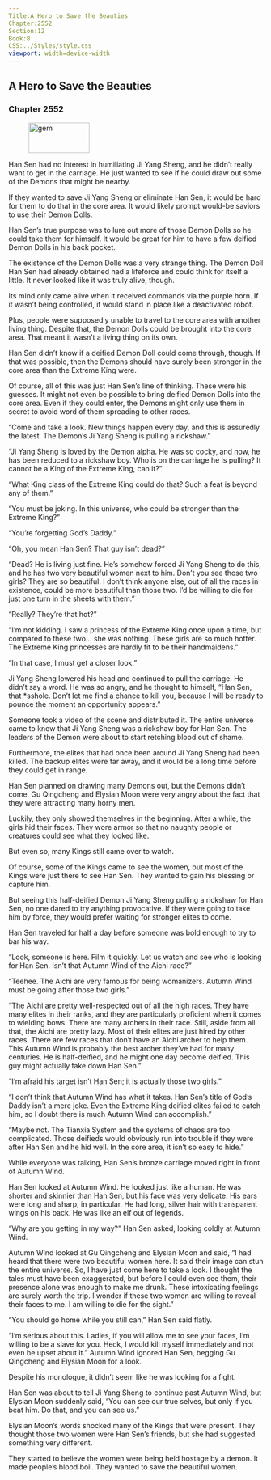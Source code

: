 ```yaml
---
Title:A Hero to Save the Beauties 
Chapter:2552 
Section:12 
Book:8 
CSS:../Styles/style.css 
viewport: width=device-width
---
```

  
## A Hero to Save the Beauties
### Chapter 2552
  
<figure>
	<img src="../Images/gem.gif" alt="gem" id="gem" width="120" height="60" />
</figure>
  

  
Han Sen had no interest in humiliating Ji Yang Sheng, and he didn’t really want to get in the carriage. He just wanted to see if he could draw out some of the Demons that might be nearby.

If they wanted to save Ji Yang Sheng or eliminate Han Sen, it would be hard for them to do that in the core area. It would likely prompt would-be saviors to use their Demon Dolls.

Han Sen’s true purpose was to lure out more of those Demon Dolls so he could take them for himself. It would be great for him to have a few deified Demon Dolls in his back pocket.

The existence of the Demon Dolls was a very strange thing. The Demon Doll Han Sen had already obtained had a lifeforce and could think for itself a little. It never looked like it was truly alive, though.

Its mind only came alive when it received commands via the purple horn. If it wasn’t being controlled, it would stand in place like a deactivated robot.

Plus, people were supposedly unable to travel to the core area with another living thing. Despite that, the Demon Dolls could be brought into the core area. That meant it wasn’t a living thing on its own.

Han Sen didn’t know if a deified Demon Doll could come through, though. If that was possible, then the Demons should have surely been stronger in the core area than the Extreme King were.

Of course, all of this was just Han Sen’s line of thinking. These were his guesses. It might not even be possible to bring deified Demon Dolls into the core area. Even if they could enter, the Demons might only use them in secret to avoid word of them spreading to other races.

“Come and take a look. New things happen every day, and this is assuredly the latest. The Demon’s Ji Yang Sheng is pulling a rickshaw.”

“Ji Yang Sheng is loved by the Demon alpha. He was so cocky, and now, he has been reduced to a rickshaw boy. Who is on the carriage he is pulling? It cannot be a King of the Extreme King, can it?”

“What King class of the Extreme King could do that? Such a feat is beyond any of them.”

“You must be joking. In this universe, who could be stronger than the Extreme King?”

“You’re forgetting God’s Daddy.”

“Oh, you mean Han Sen? That guy isn’t dead?”

“Dead? He is living just fine. He’s somehow forced Ji Yang Sheng to do this, and he has two very beautiful women next to him. Don’t you see those two girls? They are so beautiful. I don’t think anyone else, out of all the races in existence, could be more beautiful than those two. I’d be willing to die for just one turn in the sheets with them.”

“Really? They’re that hot?”

“I’m not kidding. I saw a princess of the Extreme King once upon a time, but compared to these two… she was nothing. These girls are so much hotter. The Extreme King princesses are hardly fit to be their handmaidens.”

“In that case, I must get a closer look.”

Ji Yang Sheng lowered his head and continued to pull the carriage. He didn’t say a word. He was so angry, and he thought to himself, “Han Sen, that *sshole. Don’t let me find a chance to kill you, because I will be ready to pounce the moment an opportunity appears.”

Someone took a video of the scene and distributed it. The entire universe came to know that Ji Yang Sheng was a rickshaw boy for Han Sen. The leaders of the Demon were about to start retching blood out of shame.

Furthermore, the elites that had once been around Ji Yang Sheng had been killed. The backup elites were far away, and it would be a long time before they could get in range.

Han Sen planned on drawing many Demons out, but the Demons didn’t come. Gu Qingcheng and Elysian Moon were very angry about the fact that they were attracting many horny men.

Luckily, they only showed themselves in the beginning. After a while, the girls hid their faces. They wore armor so that no naughty people or creatures could see what they looked like.

But even so, many Kings still came over to watch.

Of course, some of the Kings came to see the women, but most of the Kings were just there to see Han Sen. They wanted to gain his blessing or capture him.

But seeing this half-deified Demon Ji Yang Sheng pulling a rickshaw for Han Sen, no one dared to try anything provocative. If they were going to take him by force, they would prefer waiting for stronger elites to come.

Han Sen traveled for half a day before someone was bold enough to try to bar his way.

“Look, someone is here. Film it quickly. Let us watch and see who is looking for Han Sen. Isn’t that Autumn Wind of the Aichi race?”

“Teehee. The Aichi are very famous for being womanizers. Autumn Wind must be going after those two girls.”

“The Aichi are pretty well-respected out of all the high races. They have many elites in their ranks, and they are particularly proficient when it comes to wielding bows. There are many archers in their race. Still, aside from all that, the Aichi are pretty lazy. Most of their elites are just hired by other races. There are few races that don’t have an Aichi archer to help them. This Autumn Wind is probably the best archer they’ve had for many centuries. He is half-deified, and he might one day become deified. This guy might actually take down Han Sen.”

“I’m afraid his target isn’t Han Sen; it is actually those two girls.”

“I don’t think that Autumn Wind has what it takes. Han Sen’s title of God’s Daddy isn’t a mere joke. Even the Extreme King deified elites failed to catch him, so I doubt there is much Autumn Wind can accomplish.”

“Maybe not. The Tianxia System and the systems of chaos are too complicated. Those deifieds would obviously run into trouble if they were after Han Sen and he hid well. In the core area, it isn’t so easy to hide.”

While everyone was talking, Han Sen’s bronze carriage moved right in front of Autumn Wind.

Han Sen looked at Autumn Wind. He looked just like a human. He was shorter and skinnier than Han Sen, but his face was very delicate. His ears were long and sharp, in particular. He had long, silver hair with transparent wings on his back. He was like an elf out of legends.

“Why are you getting in my way?” Han Sen asked, looking coldly at Autumn Wind.

Autumn Wind looked at Gu Qingcheng and Elysian Moon and said, “I had heard that there were two beautiful women here. It said their image can stun the entire universe. So, I have just come here to take a look. I thought the tales must have been exaggerated, but before I could even see them, their presence alone was enough to make me drunk. These intoxicating feelings are surely worth the trip. I wonder if these two women are willing to reveal their faces to me. I am willing to die for the sight.”

“You should go home while you still can,” Han Sen said flatly.

“I’m serious about this. Ladies, if you will allow me to see your faces, I’m willing to be a slave for you. Heck, I would kill myself immediately and not even be upset about it.” Autumn Wind ignored Han Sen, begging Gu Qingcheng and Elysian Moon for a look.

Despite his monologue, it didn’t seem like he was looking for a fight.

Han Sen was about to tell Ji Yang Sheng to continue past Autumn Wind, but Elysian Moon suddenly said, “You can see our true selves, but only if you beat him. Do that, and you can see us.”

Elysian Moon’s words shocked many of the Kings that were present. They thought those two women were Han Sen’s friends, but she had suggested something very different.

They started to believe the women were being held hostage by a demon. It made people’s blood boil. They wanted to save the beautiful women.